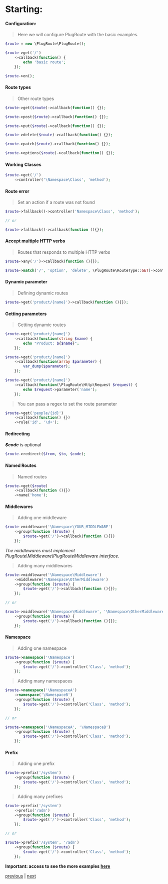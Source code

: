 # Starting:

#### Configuration:
> Here we will configure PlugRoute with the basic examples.

```php
$route = new \PlugRoute\PlugRoute(); 

$route->get('/')
    ->callback(function() {
        echo 'basic route';
    });

$route->on();
``` 

#### Route types
> Other route types
```php
$route->get($route)->callback(function() {});

$route->post($route)->callback(function() {});

$route->put($route)->callback(function() {});

$route->delete($route)->callback(function() {});

$route->patch($route)->callback(function() {});

$route->options($route)->callback(function() {});
```

#### Working Classes
```php
$route->get('/')
    ->controller('\Namespace\Class', 'method');
```

#### Route error
> Set an action if a route was not found
```php
$route->fallback()->controller('Namespace\Class', 'method');

// or

$route->fallback()->callback(function (){});
```

#### Accept multiple HTTP verbs
> Routes that responds to multiple HTTP verbs
```php
$route->any('/')->callback(function (){});

$route->match('/', 'option', 'delete', \PlugRoute\RouteType::GET)->controller('Namespace\Class', 'method');
```

#### Dynamic parameter
> Defining dynamic routes
```php
$route->get('product/{name}')->callback(function (){});
```

#### Getting parameters
> Getting dynamic routes
```php
$route->get('product/{name}')
    ->callback(function(string $name) {
        echo "Product: ${$name}";
    });
```

```php
$route->get('product/{name}')
    ->callback(function(array $parameter) {
        var_dump($parameter);
    });
```

```php
$route->get('product/{name}')
    ->callback(function(\PlugRoute\Http\Request $request) {
        echo $request->parameter('name');
    });
```

> You can pass a regex to set the route parameter
```php
$route->get('people/{id}')
    ->callback(function() {})
    ->rule('id', '\d+');
```

#### Redirecting
***$code*** is optional
```php
$route->redirect($from, $to, $code);
```

#### Named Routes
> Named routes
```php
$route->get($route)
    ->callback(function (){})
    ->name('home');
``` 

#### Middlewares
> Adding one middleware
```php
$route->middleware('\Namespace\YOUR_MIDDLEWARE')
    ->group(function ($route) {
        $route->get('/')->callback(function (){})
    });
```
*The middlewares must implement PlugRoute\Middleware\PlugRouteMiddleware interface.*

> Adding many middlewares
```php
$route->middleware('\Namespace\Middleware')
    ->middleware('\Namespace\OtherMiddleware')
    ->group(function ($route) {
        $route->get('/')->callback(function (){});
    });

// or

$route->middleware('\Namespace\Middleware', '\Namespace\OtherMiddleware')
    ->group(function ($route) {
        $route->get('/')->callback(function (){});
    });
```

#### Namespace
> Adding one namespace
```php
$route->namespace('\Namespace')
    ->group(function ($route) {
        $route->get('/')->controller('Class', 'method');
    });
```

> Adding many namespaces
```php
$route->namespace('\NamespaceA')
    ->namespace('\NamespaceB')
    ->group(function ($route) {
        $route->get('/')->controller('Class', 'method');
    });

// or

$route->namespace('\NamespaceA', '\NamespaceB')
    ->group(function ($route) {
        $route->get('/')->controller('Class', 'method');
    });
```

#### Prefix
> Adding one prefix
```php
$route->prefix('/system')
    ->group(function ($route) {
        $route->get('/')->controller('Class', 'method');
    });
```

> Adding many prefixes
```php
$route->prefix('/system')
    ->prefix('/adm')
    ->group(function ($route) {
        $route->get('/')->controller('Class', 'method');
    });

// or

$route->prefix('/system', '/adm')
    ->group(function ($route) {
        $route->get('/')->controller('Class', 'method');
    });
```

**Important: access to see the more examples [here](../examples)**

[previous](installation.md) | [next](request.md)
